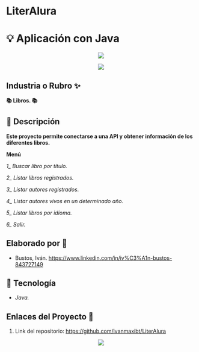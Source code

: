# LiterAlura
# :bulb: Aplicación con Java


<div align="center">
  <img src="https://okdiario.com/img/2021/08/26/bibliotecas.jpeg" />
</div>

<p align="center">
   <img src="https://img.shields.io/badge/STATUS-EN%20DESAROLLO-green">
   </p>
   
## Industria o Rubro :sparkles:

**:books: Libros. :books:**

## :pencil: Descripción

**Este proyecto permite conectarse a una API y obtener información de los diferentes libros.**

**Menú**

*1_ Buscar libro por título.*

*2_ Listar libros registrados.*

*3_ Listar autores registrados.*

*4_ Listar autores vivos en un determinado año.*

*5_ Listar libros por idioma.*

*6_ Salir.*

## Elaborado por :rocket:

- Bustos, Iván. https://www.linkedin.com/in/iv%C3%A1n-bustos-843727149

## :wrench: Tecnología

+ *Java.*

## Enlaces del Proyecto :link:

1. Link del repositorio: https://github.com/ivanmaxibt/LiterAlura

<p align="center">
  <img src="https://logos-download.com/wp-content/uploads/2016/10/Java_logo_icon.png">
   </p>
